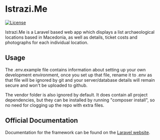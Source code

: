 # Istrazi.Me

[![License](https://poser.pugx.org/laravel/framework/license.svg)](https://packagist.org/packages/laravel/framework)

Istrazi.Me is a Laravel based web app which displays a list archaeological locations based in Macedonia, as well as details, ticket costs and photographs
for each individual location.

## Usage
The .env.example file contains information about setting up your own development environment, once you set up that file, rename it to .env as that file will be ignored by git and your server/database details will remain secure and won't be uploaded to github.

The vendor folder is also ignored by default. It does contain all project dependencies, but they can be installed by running "composer install", so no need for clogging up the repo with extra files.
## Official Documentation

Documentation for the framework can be found on the [Laravel website](http://laravel.com/docs).
